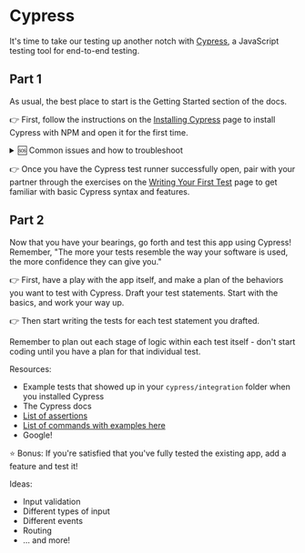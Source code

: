 # Cypress

It's time to take our testing up another notch with [Cypress](https://docs.cypress.io/guides/core-concepts/introduction-to-cypress), a JavaScript testing tool for end-to-end testing.

## Part 1

As usual, the best place to start is the Getting Started section of the docs.

👉 First, follow the instructions on the [Installing Cypress](https://docs.cypress.io/guides/getting-started/installing-cypress) page to install Cypress with NPM and open it for the first time.

<details>
<summary>🆘 Common issues and how to troubleshoot</summary>
  
- Having a verification error? Use the advice on this Stack Overflow page: https://stackoverflow.com/questions/63667880/cypress-verification-timed-out-after-30000-milliseconds.
  
- Failing to make a connection to the Chrome DevTools? Use the advice in this Github issues comment: https://github.com/cypress-io/cypress/issues/6540#issuecomment-641087834.
</details>

👉 Once you have the Cypress test runner successfully open, pair with your partner through the exercises on the [Writing Your First Test](https://docs.cypress.io/guides/getting-started/writing-your-first-test) page to get familiar with basic Cypress syntax and features.

## Part 2

Now that you have your bearings, go forth and test this app using Cypress! Remember, "The more your tests resemble the way your software is used, the more confidence they can give you."

👉 First, have a play with the app itself, and make a plan of the behaviors you want to test with Cypress. Draft your test statements. Start with the basics, and work your way up.

👉 Then start writing the tests for each test statement you drafted. 

Remember to plan out each stage of logic within each test itself - don't start coding until you have a plan for that individual test.

Resources:

- Example tests that showed up in your `cypress/integration` folder when you installed Cypress
- The Cypress docs
- [List of assertions](https://docs.cypress.io/guides/references/assertions)
- [List of commands with examples here](https://glebbahmutov.com/cypress-examples/8.5.0/#commands)
- Google!

⭐ Bonus: If you're satisfied that you've fully tested the existing app, add a feature and test it!

Ideas:

- Input validation
- Different types of input
- Different events
- Routing
- ... and more!
